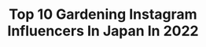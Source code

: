 ---
title: Top 10 Gardening Instagram Influencers In Japan In 2022
description: >-
  Find top gardening Instagram influencers in Japan in 2022. Most popular hashtags: #garden #gardening #gardenlife #mygarden.
platform: Instagram
hits: 36
text_top: Analyze the most popular Instagram profiles on inBeat.
text_bottom: Our search engine holds 36 Instagram influencers like this in Japan for you to contact.
profiles:
  - username: "daisy__garden"
    fullname: >-
      Tomomi Yamamoto
    bio: >-
      🌿Gardening 季節の変化を楽しむ庭づくり 🐶愛犬 メルディMeldi⇨@kooiker_meldi 🍋ペイント作品⇨@tolepaint_daisygarden 🎨著書『Sweet Russian Painting vol.1 & vol.2』
    location: "Japan"
    followers: 14962
    engagement: 1507
    commentsToLikes: 0.006302
    id: ckf5mjyn1u5nk0j23qfo4qceq
    verified: false
    hashtags: "#garden, #instagarden, #naturalgarden, #mygardentoday"
  - username: "amiagram"
    fullname: >-
      minmin
    bio: >-
      interior🏡gardening🌿kayakfishing🎣🚣‍♂️ski⛷ ❄︎インテリアや作った物の記録 ❄︎お気に入りアイテムは楽天roomで紹介しています。
    location: "Japan"
    followers: 71562
    engagement: 206
    commentsToLikes: 0.014707
    id: ck6tnvg7hanp70j71fog99dt4
    verified: false
    hashtags: "#room, #interior, #diy, #panasonic"
  - username: "filer.koharu"
    fullname: >-
      koharu
    bio: >-
      filer*(フィレール) 草花のある穏やかな暮らし...花の欠片たちを優しく紡ぐ生活。おうち、お庭、おやつ、カフェ...何気ない日々のこと。whiteinterior ,gardening,flower,diy,antique,lace,cafe... 🏡Saitama/Japan🇯🇵
    location: "Japan"
    followers: 5916
    engagement: 550
    commentsToLikes: 0.030010
    id: ck0w06s8ico0t0i19nt2459df
    verified: false
    hashtags: "#whiteinterior, #koharugarden2, #kohargarden, #diy"
  - username: "malgorzata151515"
    fullname: >-
      Małgorzata Marszałek
    bio: >-
      📸Photography is my hobby❤️Love traveling🌍🌐 ❤️ nature ⛰️🗻❤️flowers🌹❤️animals🐎 🤗 All photos are my property.Please do not copy them.Thank you 🤗
    location: "Japan"
    followers: 5760
    engagement: 918
    commentsToLikes: 0.113910
    id: ck8t1zftmxnt90j78ruhxkxbr
    verified: false
    hashtags: "#flowersofinstagram, #gardening, #photooftheday, #rose"
  - username: "keikorosecat"
    fullname: >-
      keikorose
    bio: >-
      テラスとそこへ続く狭い庭や通路にツルバラを中心に薔薇を育てています。年齢と共にベストよりローメンテなやり方で楽しく薔薇を育てたいと思っています🌼#薔薇作業k でその時々の我が家の薔薇の作業を載せています。 紫陽花、多肉、可憐な草花💖 🌹#薔薇便りk Miyazaki→Fukuoka Japan
    location: "Japan"
    followers: 30244
    engagement: 1104
    commentsToLikes: 0.022540
    id: ck9wel9rjkrrn0j78mj8jiyhx
    verified: false
    hashtags: "#gardenlife, #gardening, #davidaustinroses, #rosegarden"
  - username: "midorose30"
    fullname: >-
      かわまたばら子
    bio: >-
      薔薇が大好きで家をグルッと100苗以上のバラが囲んでいます！メッセージは友人とだけで使っています。バラの質問等は一番新しい投稿にコメントで書いて下さい。 我が家のYouTube動画は「kwmtmido」で検索してくださいね。 I live in Tokyo,Japan.
    location: "Japan"
    followers: 18044
    engagement: 961
    commentsToLikes: 0.024273
    id: ck0u8mx157u8j0i19tmo246ie
    verified: false
    hashtags: "#garden, #rosegarden, #gardening, #mygarden"
  - username: "lemon_leaf_27"
    fullname: >-
      この葉🌿
    bio: >-
      北海道で❄️半年もできないガーデニング楽しんでいます。古いものや自然🌲🐦🐿インテリアも大好き。楽しかった夏は終わり素敵な秋が始まりました。 interiorアカウント　@nonohana.ga.suki もどうぞよろしくお願いします🤲
    location: "Japan"
    followers: 16652
    engagement: 2056
    commentsToLikes: 0.021751
    id: ck8t3509v1w000j788tyzyw0e
    verified: false
    hashtags: "#gardenphoto, #lovetoflower, #gardenlife, #redseed"
  - username: "meron1109"
    fullname: >-
      
    bio: >-
      北海道で夫と二人で全て手作りの自分らしい庭作りを…庭のある生活を楽しんでいます🎶🏡🤗🎶いいね を下さってる皆さん💕コメント下さってる皆さん💕フォローして下さってる皆さん💕嬉しく感謝してます 🙇💕お返事をお返し出来ない時もありますが全て拝見させて頂いています❤️ありがとうこざいます🍀
    location: "Japan"
    followers: 18722
    engagement: 1427
    commentsToLikes: 0.019310
    id: ck8t3501e1vy50j78lk7bw2rv
    verified: false
    hashtags: "#garden, #flowerlovers, #inmygarden, #autumngarden"
  - username: "green_view_41"
    fullname: >-
      ryoko
    bio: >-
      雑木と宿根草に囲まれた居心地の良い庭作りを楽しんでいます🌱
    location: "Japan"
    followers: 16341
    engagement: 1077
    commentsToLikes: 0.020971
    id: ck9hbtv6aifa10j785whm0rwe
    verified: false
    hashtags: ""
  - username: "shoko_garden"
    fullname: >-
      ＊shoko＊
    bio: >-
      居心地の良いお庭づくり16年目🍀手作りのくらし 娘2人(16. 18才).クッキー🐰(8才)のこと Gifu/Japan🌱🌱🌱
    location: "Japan"
    followers: 22995
    engagement: 1024
    commentsToLikes: 0.017415
    id: ck8tbcj1tv4oi0j78ak26k8j2
    verified: false
    hashtags: "#flowers, #diy, #gardeninglife, #interior"
---